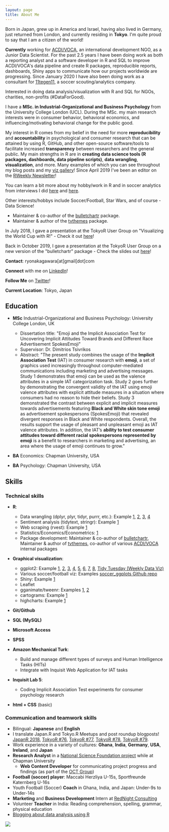 ```yaml
---
layout: page
title: About Me
---
```


Born in Japan, grew up in America and Israel, having also lived in Germany, just returned from London, and currently residing in **Tokyo**. I'm quite proud to say that I am a citizen of the world!

__Currently__ working for [ACDI/VOCA](https://www.acdivoca.org/), an international development NGO, as a Junior Data Scientist. For the past 2.5 years I have been doing work as both a reporting analyst and a software developer in R and SQL to improve ACDI/VOCA's data pipeline and create R packages, reproducible reports, dashboards, Shiny apps to communicate how our projects worldwide are progressing. Since January 2020 I have also been doing work as a consultant for [11tegen11](http://www.11tegen11.com/), a soccer scouting/analytics company. 

Interested in doing data analysis/visualization with R and SQL for NGOs, charities, non-profits (#DataForGood). 

I have a **MSc. in Industrial-Organizational and Business Psychology** from the University College London (UCL). During the MSc. my main research interests were in consumer behavior, behavioral economics, and influencing/motivating behavioral change for the public good.

My interest in R comes from my belief in the need for more **reproducibility** and **accountability** in psychological and consumer research that can be attained by using R, GitHub, and other open-source software/tools to facilitate increased **transparency** between researchers and the general public. My main strengths in R are in **creating data science tools (R packages, dashboards, data pipeline scripts)**, **data wrangling**, **visualization**, and more. Many examples of which you can see throughout my blog posts and my [viz gallery](https://ryo-n7.github.io/visualizations/)! Since April 2019 I've been an editor on the [RWeekly Newsletter](https://rweekly.org/)!

You can learn a bit more about my hobby/work in R and in soccer analytics from interviews I did [here](https://undervalu9.blogspot.com/2020/01/the-pursuit-of-wisdom-in-any-walk-of.html) and [here](https://undervalu9.blogspot.com/2020/01/11-questions-with-ryo-nakagawara.html).

Other interests/hobbys include Soccer/Football, Star Wars, and of course - Data Science!

* Maintainer & co-author of the [bulletchartr](https://github.com/ACDIVOCATech/bulletchartr) package.
* Maintainer & author of the [tvthemes](https://github.com/Ryo-N7/tvthemes) package.

In July 2018, I gave a presentation at the TokyoR User Group on "Visualizing the World Cup with R!" - Check it out [here](https://www.youtube.com/watch?v=tNncHFd5dVo)! 

Back in October 2019, I gave a presentation at the TokyoR User Group on a new version of the "bulletchartr" package - Check the slides out [here](http://rpubs.com/Ryo-N7/bulletchartr-tokyor82)!

**Contact**: ryonakagawara[at]gmail[dot]com

**Connect** with me on [LinkedIn](https://www.linkedin.com/in/ryonakagawara)!

**Follow Me** on [Twitter](https://twitter.com/R_by_Ryo)!

**Current Location**: Tokyo, Japan

## Education

* **MSc** Industrial-Organizational and Business Psychology: University College London, UK  
    + Dissertation title: "Emoji and the Implicit Association Test for Uncovering Implicit Attitudes Toward Brands and Different Race Advertisement SpokesEmoji"    
    + Supervisor: Dr. Dimitrios Tsivrikos
    + Abstract: "The present study combines the usage of the **Implicit Association Test** (IAT) in consumer research with **emoji**, a set of graphics used increasingly throughout computer-mediated communications including marketing and advertising messages. Study 1 demonstrates that emoji can be used as the valence attributes in a simple IAT categorization task. Study 2 goes further by demonstrating the convergent validity of the IAT using emoji valence attributes with explicit attitude measures in a situation where consumers had no reason to hide their beliefs. Study 3 demonstrated the contrast between explicit and implicit measures towards advertisements featuring **Black and White skin tone emoji** as advertisement spokespersons (SpokesEmoji) that revealed divergent responses in Black and White respondents. Overall, the results support the usage of pleasant and unpleasant emoji as IAT valence attributes. In addition, the IAT’s **ability to test consumer attitudes toward different racial spokespersons represented by emoji** is a benefit to researchers in marketing and advertising, an area where the usage of emoji continues to grow."
    
* **BA** Economics: Chapman University, USA

* **BA** Psychology: Chapman University, USA

## Skills
### Technical skills
* **R**:
  + Data wrangling (dplyr, plyr, tidyr, purrr, etc.): Example [1](https://ryo-n7.github.io/2018-04-02-sakura-surprise/), [2](https://ryo-n7.github.io/2017-09-18-global-peace-index/), [3](https://ryo-n7.github.io/2017-11-22-japan-xkcd-weather-index/),
  [4](https://ryo-n7.github.io/2018-10-04-visualize-weather-in-japan/)
  + Sentiment analysis (tidytext, stringr): Example [1](https://ryo-n7.github.io/2017-10-22-thrice-part-3/)
  + Web scraping (rvest): Example [1](https://ryo-n7.github.io/2017-09-18-global-peace-index/)
  + Statistics/Economics/Econometrics: [1](https://ryo-n7.github.io/2018-01-12-japan-postwar-economic-recovery/)
  + Package development: Maintainer & co-author of [bulletchartr](https://github.com/ACDIVOCATech/bulletchartr), Maintainer & author of [tvthemes](https://github.com/Ryo-N7/tvthemes), co-author of various [ACDI/VOCA](http://www.acdivoca.org/) internal packages

* **Graphical visualization**:
  + ggplot2: Example [1](https://ryo-n7.github.io/2017-10-22-thrice-part-3/), [2](https://ryo-n7.github.io/2017-09-18-global-peace-index/), [3](https://ryo-n7.github.io/2017-10-10-thrice-part-2/), [4](https://ryo-n7.github.io/2018-04-02-sakura-surprise/),
  [5](https://ryo-n7.github.io/2018-10-04-visualize-weather-in-japan/),
  [6](https://ryo-n7.github.io/2019-05-16-introducing-tvthemes-package/),
  [7](https://ryo-n7.github.io/2019-01-11-visualize-asian-cup/),
  [8](https://ryo-n7.github.io/2019-02-15-visualize-brooklyn-nine-nine/),
  [Tidy Tuesday (Weekly Data Viz)](https://github.com/Ryo-N7/tidy_tuesday)
  + Various soccer/football viz: Examples [soccer_ggplots Github repo](https://github.com/Ryo-N7/soccer_ggplots)
  + Shiny: Example [1](https://ryo-n7.shinyapps.io/tokyo_weather_shiny_app/)
  + Leaflet
  + gganimate/tweenr: Examples [1](https://github.com/Ryo-N7/soccer_ggplots), [2](https://ryo-n7.github.io/2018-01-12-japan-postwar-economic-recovery/)
  + cartograms: Example [1](https://twitter.com/R_by_Ryo/status/995173762940063744)
  + highcharts: Example [1](https://ryo-n7.github.io/2018-01-12-japan-postwar-economic-recovery/)

* **Git/Github**

* **SQL (MySQL)**

* **Microsoft Access**

* **SPSS**

* **Amazon Mechanical Turk**:
  + Build and manage different types of surveys and Human Intelligence Tasks (HITs)
  + Integrate with Inquisit Web Application for IAT tasks

* **Inquisit Lab 5**:
  * Coding Implicit Association Test experiments for consumer psychology research

* **html + CSS** (basic)


### Communication and teamwork skills
* Bilingual: **Japanese** and **English**
* I translate Japan.R and Tokyo.R Meetups and post roundup blogposts! [JapanR 2018](https://ryo-n7.github.io/2018-12-06-japanr-conference-roundup-blog-post/), [TokyoR #76](https://ryo-n7.github.io/2019-03-07-tokyoR-76-roundup/), [TokyoR #77](https://ryo-n7.github.io/2019-04-24-tokyoR-77/), [TokyoR #78](https://ryo-n7.github.io/2019-05-31-tokyoR-78-roundup/), [TokyoR #79](https://ryo-n7.github.io/2019-07-05-tokyoR-79-roundup/).
* Work experience in a variety of cultures: **Ghana**, **India**, **Germany**, **USA**, **Ireland**, and **Japan**
* **Research Analyst** in a [National Science Foundation project](https://www.nsf.gov/awardsearch/showAward?AWD_ID=1322305&HistoricalAwards=false) while at Chapman University
  + **Web Content Developer** for communicating project progress and findings (as part of the [OCT Group](http://octgroup.org/))
* **Football (soccer) player**: Maccabi Herzliya U-15s, Sportfreunde Katernberg U-16s
* Youth Football (Soccer) **Coach** in Ghana, India, and Japan: Under-9s to Under-14s
* **Marketing** and **Business Development** Intern at [RedNight Consulting](https://www.rednightconsulting.com/) 
* Volunteer **Teacher** in India: Reading comprehension, spelling, grammar, physical education
* [Blogging about data analysis using R](https://ryo-n7.github.io/index)

![](../img/about-me.JPG)
